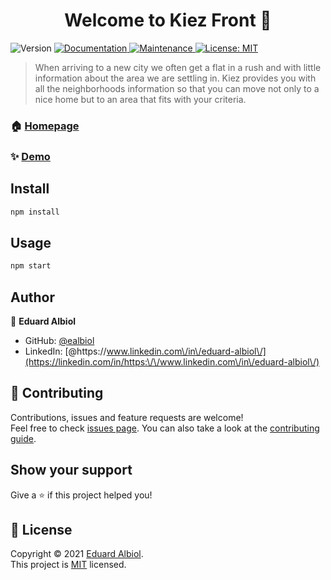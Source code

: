 <h1 align="center">Welcome to Kiez Front 👋</h1>
<p>
  <img alt="Version" src="https://img.shields.io/badge/version-1.0.0-blue.svg?cacheSeconds=2592000" />
  <a href="https://github.com/kefranabg/readme-md-generator#readme" target="_blank">
    <img alt="Documentation" src="https://img.shields.io/badge/documentation-yes-brightgreen.svg" />
  </a>
  <a href="https://github.com/kefranabg/readme-md-generator/graphs/commit-activity" target="_blank">
    <img alt="Maintenance" src="https://img.shields.io/badge/Maintained%3F-yes-green.svg" />
  </a>
  <a href="https://github.com/kefranabg/readme-md-generator/blob/master/LICENSE" target="_blank">
    <img alt="License: MIT" src="https://img.shields.io/github/license/ealbiol/Kiez Front" />
  </a>
</p>

> When arriving to a new city we often get a flat in a rush and with little information about the area we are settling in. Kiez provides you with all the neighborhoods information so that you can move not only to a nice home but to an area that fits with your criteria.

### 🏠 [Homepage](https://github.com/ealbiol/kiezback)

### ✨ [Demo](https://kiezberlin.herokuapp.com)

## Install

```sh
npm install
```

## Usage

```sh
npm start
```


## Author

👤 **Eduard Albiol**

* GitHub: [@ealbiol](https://github.com/ealbiol)
* LinkedIn: [@https:\/\/www.linkedin.com\/in\/eduard-albiol\/](https://linkedin.com/in/https:\/\/www.linkedin.com\/in\/eduard-albiol\/)

## 🤝 Contributing

Contributions, issues and feature requests are welcome!<br />Feel free to check [issues page](https://github.com/kefranabg/readme-md-generator/issues). You can also take a look at the [contributing guide](https://github.com/kefranabg/readme-md-generator/blob/master/CONTRIBUTING.md).

## Show your support

Give a ⭐️ if this project helped you!

## 📝 License

Copyright © 2021 [Eduard Albiol](https://github.com/ealbiol).<br />
This project is [MIT](https://github.com/kefranabg/readme-md-generator/blob/master/LICENSE) licensed.

